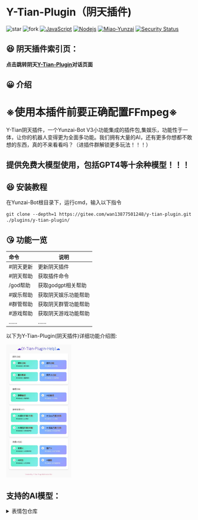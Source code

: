 # Y-Tian-Plugin（阴天插件)
<img src='https://gitee.com/wan13877501248/y-tian-plugin/badge/star.svg?theme=dark' alt='star'></img></a></h1></div>
<img src='https://gitee.com/wan13877501248/y-tian-plugin/badge/fork.svg?theme=dark' alt='fork'></img></a></h1></div>
[![JavaScript](https://img.shields.io/badge/-JavaScript-eed718?style=flat&logo=javascript&logoColor=ffffff)](https://zh.wikipedia.org/wiki/JavaScript)
[![Nodejs](https://img.shields.io/badge/-Node.js-3C873A?style=flat&logo=Node.js&logoColor=white)](https://nodejs.org/en/download)
[![Miao-Yunzai](https://img.shields.io/badge/Yunzai-V3.0.0-red?style=flat&logo=dependabot)](https://gitee.com/yoimiya-kokomi/Miao-Yunzai) 
[![Security Status](https://www.murphysec.com/platform3/v31/badge/1718228588025217024.svg)](https://www.murphysec.com/console/report/1718228587458985984/1718228588025217024)
</div>

##  :satisfied: 阴天插件索引页：

**点击跳转阴天[Y-Tian-Plugin](https://y-tian-plugin.top:1111/chat)对话页面**

##  :grinning: 介绍

# ※使用本插件前要正确配置FFmpeg※

Y-Tian阴天插件，一个Yunzai-Bot V3小功能集成的插件包,集娱乐，功能性于一体，让你的机器人变得更为全面多功能。我们拥有大量的AI，还有更多你想都不敢想的东西，真的不来看看吗？（进插件群解锁更多玩法！！！）

## 提供免费大模型使用，包括GPT4等十余种模型！！！

##  :laughing: 安装教程

在Yunzai-Bot根目录下，运行cmd，输入以下指令
```
git clone --depth=1 https://gitee.com/wan13877501248/y-tian-plugin.git ./plugins/y-tian-plugin/

```
##  :kissing_heart: 功能一览

| 命令| 说明|
|:--------|------------|
| #阴天更新 | 更新阴天插件 |
| #阴天帮助 | 获取插件命令|
| /god帮助 | 获取godgpt相关帮助 |
| #娱乐帮助 | 获取阴天娱乐功能帮助|
| #群管帮助| 获取阴天群管功能帮助 |
| #游戏帮助 | 获取阴天游戏功能帮助|
| ...... | ...... |

以下为Y-Tian-Plugin(阴天插件)详细功能介绍图:

<img decoding="async"  src="background/image/帮助.jpg" width="35%">
  
## 支持的AI模型：

<details> <summary>表情包仓库</summary>

- [✓] gpt-3.5-turbo
- [✓] gpt-3.5-turbo-0613
- [✓] gpt-3.5-turbo-instruct
- [✓] gpt-3.5-turbo-online
- [✓] gpt-3.5-turbo-1106
- [✓] gpt-3.5-turbo-16k
- [✓] gpt-3.5-turbo-16k-0613
- [✓] gpt-4
- [✓] gpt-4-0314
- [✓] gpt-4-0613
- [✓] gpt-4-32k
- [✓] gpt-4-32k-0613
- [✓] gpt-4-dalle
- [✓] gpt-4-vision
- [✓] gpt-4-all
- [✓] gpt-4-1106-preview
- [✓] claude-1-100k
- [✓] claude-1.3-100k
- [✓] claude-2
- [✓] claude-2-sillytavern
- [✓] bing
- [✓] google-palm
- [✓] google-bard
- [✓] gemini-pro
- [✓] gemini-pro-vision
- [✓] llama-2-7b
- [✓] llama-2-13b
- [✓] llama-2-70b
- [✓] code-llama-7b
- [✓] code-llama-13b
- [✓] code-llama-34b
- [✓] chatglm-pro
- [✓] chatglm-turbo
- [✓] chatglm-130b
- [✓] chatglm-4
- [✓] chatglm-4-alltools
- [✓] mistral-8x7b
- [✓] mistral-34b
- [✓] moonshot
- [✓] wenxing-3.5
- [✓] xinghuo-v1/2/3
- [✓] qwen-72b
- [✓] yi-34b
- [✓] tiger-bot
- [✓] 360-ai
- [✓] 360-search
- [✓] deepseek
- [✓] baidu-search

#### 绘图类：

- [✓] Stable-diffusion
- [✓] midjourney
- [✓] DALL-E

#### 识图类：

- [✓] gpt-4-v
- [✓] 星火识图
- [✓] 千问识图
- [✓] gemini-pro-vision

#### 语音类：

- [✓] 原神崩三等
- [✓] OpenAI-TTS

## 部分AI功能展示：

<img src="./background/image/对话1.jpg" style="zoom:50%;" />

<img src="./background/image/对话2.jpg" style="zoom:50%;" />

<img src="./background/image/对话3.jpg" style="zoom:50%;" />

<img src="./background/image/对话4.jpg" style="zoom:50%;" />

<img src="./background/image/对话5.jpg" style="zoom:50%;" />

<img src="./background/image/对话6.jpg" style="zoom:50%;" />

## 反馈

如果你对本插件有任何意见或看法

可以使用QQ群组功能反馈。**点击加入[Y-Tian插件交流群](http://qm.qq.com/cgi-bin/qm/qr?_wv=1027&k=9-rRV1zBm0H3Es3V32FXSIJdR7v4hEjY&authKey=VvpBHKV%2FnjOxT0fPSagpTCIyJ91vNgvyc0CIt40%2BY1Q2kT%2BnUKjzLjbMtRVTh%2BqW&noverify=0&group_code=756783127)**。

如果你喜欢我们的插件，不妨给个star

赞助方面：[爱发电(暂时请用)](https://afdian.net/a/yuan_20)

你的支持将是我们的动力，且发电用户有机会提前体验本插件未公布的的新功能。

###  :relaxed: 鸣谢

| 名单     | 联系方式     | 职责     |
| -------- | ------------ | ------------ |
| 鸢    | QQ2166683295 | 阴天工作室全栈开发工程师 |
| 天球生物 | QQ928368902 | 阴天工作室Python，JavaScript工程师|
| Mr.k   | QQ3302843718 | 阴天工作室UI设计师 |

###  :sunglasses: 传送门

* Yunzai-Bot（V3）：[☞Github](https://github.com/Le-niao/Yunzai-Bot)/[☞Gitee](https://gitee.com/Le-niao/Yunzai-Bot) 
* Alemon-Bot：[☞官方文档](http://ningmengchongshui.gitee.io/lemonade) /[☞Gitee](https://gitee.com/ningmengchongshui/alemon-bot) 
* 阴天插件Alemon-Bot版本：[☞Gitee](https://gitee.com/wan13877501248/y-tian-plugin-for-alemon-bot) 
* 阴天个人windows电脑一键部署云崽脚本：[☞Gitee](https://gitee.com/wan13877501248/yin-tian-tian-script-for-win) 
* 严禁用于任何商业用途和非法行为




